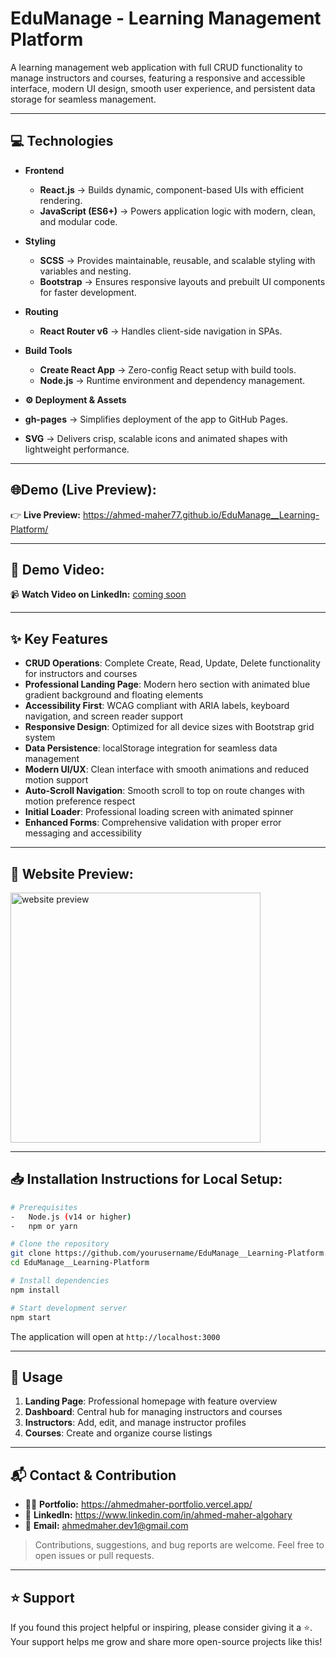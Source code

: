 # EduManage - Learning Management Platform

A learning management web application with full CRUD functionality to manage instructors and courses, featuring a responsive and accessible interface, modern UI design, smooth user experience, and persistent data storage for seamless management.

---

## 💻 Technologies  

- **Frontend**  
  - **React.js** → Builds dynamic, component-based UIs with efficient rendering.  
  - **JavaScript (ES6+)** → Powers application logic with modern, clean, and modular code.  

- **Styling**  
  - **SCSS** → Provides maintainable, reusable, and scalable styling with variables and nesting.  
  - **Bootstrap** → Ensures responsive layouts and prebuilt UI components for faster development.  

- **Routing**  
  - **React Router v6** → Handles client-side navigation in SPAs.  

- **Build Tools**  
  - **Create React App** → Zero-config React setup with build tools.  
  - **Node.js** → Runtime environment and dependency management.

-  **⚙️ Deployment & Assets**
- **gh-pages** → Simplifies deployment of the app to GitHub Pages.  
- **SVG** → Delivers crisp, scalable icons and animated shapes with lightweight performance.

---

## 🌐**Demo (Live Preview):** 

👉 **Live Preview:** <a href="https://ahmed-maher77.github.io/EduManage__Learning-Platform/" target="_blank">https://ahmed-maher77.github.io/EduManage__Learning-Platform/</a>

---

## 🎥 **Demo Video:** 

📹 **Watch Video on LinkedIn:** <a href="" target="_blank">coming soon</a>

---

## ✨ Key Features

-   **CRUD Operations**: Complete Create, Read, Update, Delete functionality for instructors and courses
-   **Professional Landing Page**: Modern hero section with animated blue gradient background and floating elements
-   **Accessibility First**: WCAG compliant with ARIA labels, keyboard navigation, and screen reader support
-   **Responsive Design**: Optimized for all device sizes with Bootstrap grid system
-   **Data Persistence**: localStorage integration for seamless data management
-   **Modern UI/UX**: Clean interface with smooth animations and reduced motion support
-   **Auto-Scroll Navigation**: Smooth scroll to top on route changes with motion preference respect
-   **Initial Loader**: Professional loading screen with animated spinner
-   **Enhanced Forms**: Comprehensive validation with proper error messaging and accessibility

---

## 👀 Website Preview:

<a href="https://ahmed-maher77.github.io/EduManage__Learning-Platform/" title="demo">
  <img src="uploaded-img-on-github-readme" alt="website preview" width="400">
</a>

---

## 📥 Installation Instructions for Local Setup:

```bash
# Prerequisites
-   Node.js (v14 or higher)
-   npm or yarn

# Clone the repository
git clone https://github.com/yourusername/EduManage__Learning-Platform.git
cd EduManage__Learning-Platform

# Install dependencies
npm install

# Start development server
npm start
```

The application will open at `http://localhost:3000`

---

## 📱 Usage

1. **Landing Page**: Professional homepage with feature overview
2. **Dashboard**: Central hub for managing instructors and courses
3. **Instructors**: Add, edit, and manage instructor profiles
4. **Courses**: Create and organize course listings

---

## 📬 Contact & Contribution
- 🧑‍💻 **Portfolio:** <a href="https://ahmedmaher-portfolio.vercel.app/" title="See My Portfolio">https://ahmedmaher-portfolio.vercel.app/</a>
- 🔗 **LinkedIn:** <a href="https://www.linkedin.com/in/ahmed-maher-algohary" title="Contact via LinkedIn">https://www.linkedin.com/in/ahmed-maher-algohary</a>
- 📧 **Email:** <a href="mailto:ahmedmaher.dev1@gmail.com" title="Contact via Email">ahmedmaher.dev1@gmail.com</a>

> Contributions, suggestions, and bug reports are welcome. Feel free to open issues or pull requests.

---

## ⭐ Support

If you found this project helpful or inspiring, please consider giving it a ⭐. Your support helps me grow and share more open-source projects like this!
